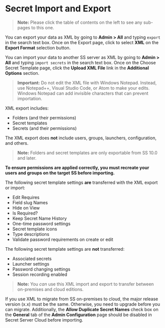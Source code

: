 [title]: # (Secret Import and Export)
[tags]: # (Import,Export)
[priority]: # (1000)

# Secret Import and Export



> **Note:** Please click the table of contents on the left to see any sub-pages to this one.

You can export your data as XML by going to **Admin > All** and typing `export` in the search text box. Once on the Export page, click to select **XML** on the **Export Format** selection button.

You can import your data to another SS server as XML by going to **Admin > All** and typing `import secrets` in the search text box. Once on the Choose Secret Template page, click the **Upload XML File** link in the **Additional Options** section.

> **Important:** Do not edit the XML file with Windows Notepad. Instead, use Notepad++, Visual Studio Code, or Atom to make your edits. Windows Notepad can add invisible characters that can prevent importation.

XML export includes: 

- Folders (and their permissions)
- Secret templates
- Secrets (and their permissions)

The XML export does **not** include users, groups, launchers, configuration, and others.

> **Note:** Folders and secret templates are only exportable from SS 10.0 and later.

**To ensure permissions are applied correctly, you must recreate your users and groups on the target SS before importing.** 

The following secret template settings **are** transferred with the XML export or import:

- Edit Requires
- Field slug Names
- Hide on View
- Is Required?
- Keep Secret Name History
- One-time password settings
- Secret template icons
- Type descriptions
- Validate password requirements on create or edit

The following secret template settings are **not** transferred:

- Associated secrets
- Launcher settings
- Password changing settings
- Session recording enabled

> **Note:** You *can* use this XML import and export to transfer between on-premises and cloud editions.

If you use XML to migrate from SS on-premises to cloud, the major release version (x.x) must be the same. Otherwise, you need to upgrade before you can migrate. Additionally, the **Allow Duplicate Secret Names** check box on the **General** tab of the **Admin Configuration** page should be disabled in Secret Server Cloud before importing.

